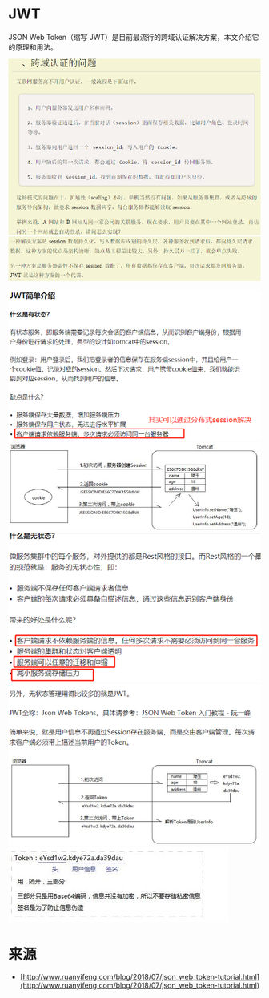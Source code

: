 # JWT

JSON Web Token（缩写 JWT）是目前最流行的跨域认证解决方案，本文介绍它的原理和用法。

![](../pics/跨域认证问题01.png)
![](../pics/跨域认证问题02.png)

![](../pics/JWT01.png)
![](../pics/JWT02.jpg)
![](../pics/JWT03.png)
![](../pics/JWT04.png)
![](../pics/JWT05.jpg)

# 来源

- [http://www.ruanyifeng.com/blog/2018/07/json_web_token-tutorial.html](http://www.ruanyifeng.com/blog/2018/07/json_web_token-tutorial.html)
